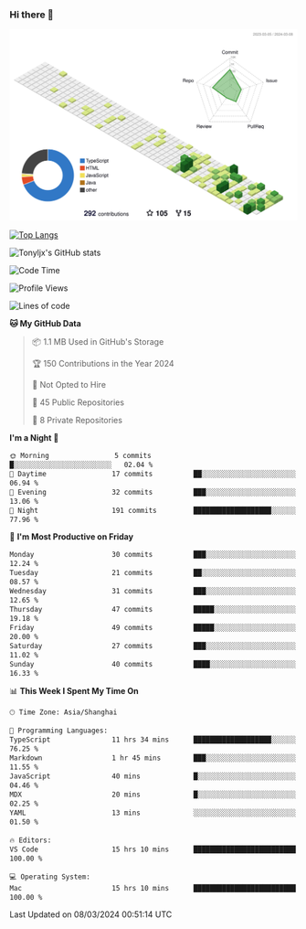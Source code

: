 ### Hi there 👋

![](./profile-3d-contrib/profile-green-animate.svg)

 

[![Top Langs](https://github-readme-stats.vercel.app/api/top-langs/?username=tonyljx)](https://github.com/anuraghazra/github-readme-stats)

![Tonyljx's GitHub stats](https://github-readme-stats.vercel.app/api?username=tonyljx&theme=default&show_icons=true)

 

<!--START_SECTION:waka-->
![Code Time](http://img.shields.io/badge/Code%20Time-198%20hrs%203%20mins-blue)

![Profile Views](http://img.shields.io/badge/Profile%20Views-9-blue)

![Lines of code](https://img.shields.io/badge/From%20Hello%20World%20I%27ve%20Written-295.7%20thousand%20lines%20of%20code-blue)

**🐱 My GitHub Data** 

> 📦 1.1 MB Used in GitHub's Storage 
 > 
> 🏆 150 Contributions in the Year 2024
 > 
> 🚫 Not Opted to Hire
 > 
> 📜 45 Public Repositories 
 > 
> 🔑 8 Private Repositories 
 > 
**I'm a Night 🦉** 

```text
🌞 Morning                5 commits           █░░░░░░░░░░░░░░░░░░░░░░░░   02.04 % 
🌆 Daytime                17 commits          ██░░░░░░░░░░░░░░░░░░░░░░░   06.94 % 
🌃 Evening                32 commits          ███░░░░░░░░░░░░░░░░░░░░░░   13.06 % 
🌙 Night                  191 commits         ███████████████████░░░░░░   77.96 % 
```
📅 **I'm Most Productive on Friday** 

```text
Monday                   30 commits          ███░░░░░░░░░░░░░░░░░░░░░░   12.24 % 
Tuesday                  21 commits          ██░░░░░░░░░░░░░░░░░░░░░░░   08.57 % 
Wednesday                31 commits          ███░░░░░░░░░░░░░░░░░░░░░░   12.65 % 
Thursday                 47 commits          █████░░░░░░░░░░░░░░░░░░░░   19.18 % 
Friday                   49 commits          █████░░░░░░░░░░░░░░░░░░░░   20.00 % 
Saturday                 27 commits          ███░░░░░░░░░░░░░░░░░░░░░░   11.02 % 
Sunday                   40 commits          ████░░░░░░░░░░░░░░░░░░░░░   16.33 % 
```


📊 **This Week I Spent My Time On** 

```text
🕑︎ Time Zone: Asia/Shanghai

💬 Programming Languages: 
TypeScript               11 hrs 34 mins      ███████████████████░░░░░░   76.25 % 
Markdown                 1 hr 45 mins        ███░░░░░░░░░░░░░░░░░░░░░░   11.55 % 
JavaScript               40 mins             █░░░░░░░░░░░░░░░░░░░░░░░░   04.46 % 
MDX                      20 mins             █░░░░░░░░░░░░░░░░░░░░░░░░   02.25 % 
YAML                     13 mins             ░░░░░░░░░░░░░░░░░░░░░░░░░   01.50 % 

🔥 Editors: 
VS Code                  15 hrs 10 mins      █████████████████████████   100.00 % 

💻 Operating System: 
Mac                      15 hrs 10 mins      █████████████████████████   100.00 % 
```


 Last Updated on 08/03/2024 00:51:14 UTC
<!--END_SECTION:waka-->
